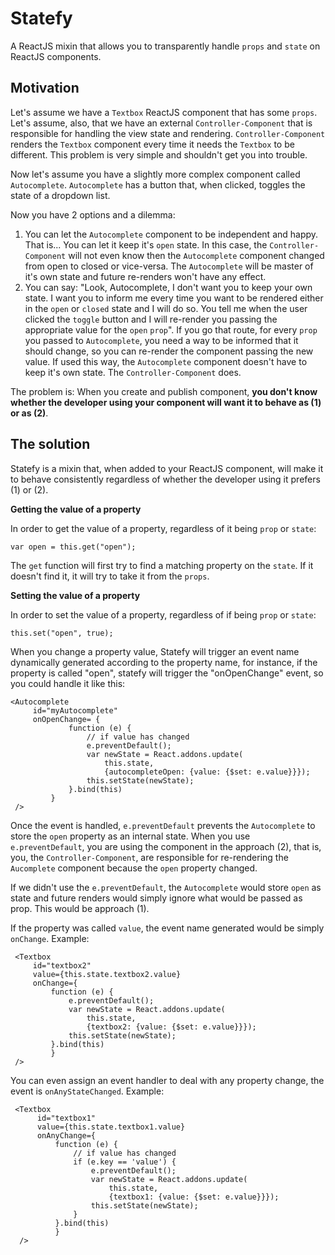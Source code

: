 Statefy
===

A ReactJS mixin that allows you to transparently handle `props` and `state` on ReactJS components.

Motivation
---

Let's assume we have a `Textbox` ReactJS component that has some `props`. Let's assume, also, that we have an external `Controller-Component` that is responsible for
handling the view state and rendering. `Controller-Component` renders the `Textbox` component every time it needs the `Textbox` to be different. This problem is very simple and
shouldn't get you into trouble.

Now let's assume you have a slightly more complex component called `Autocomplete`. `Autocomplete` has a button that, when clicked, toggles the state of a dropdown list.

Now you have 2 options and a dilemma:

 1. You can let the `Autocomplete` component to be independent and happy. That is... You can let it keep it's `open` state. In this case, the `Controller-Component` will
 not even know then the `Autocomplete` component changed from open to closed or vice-versa. The `Autocomplete` will be master of it's own state and future re-renders
 won't have any effect.
 2. You can say: "Look, Autocomplete, I don't want you to keep your own state. I want you to inform me every time you want to be rendered either in the `open` or `closed` state
 and I will do so. You tell me when the user clicked the `toggle` button and I will re-render you passing the appropriate value for the `open` `prop`". If you
 go that route, for every `prop` you passed to `Autocomplete`, you need a way to be informed that it should change, so you can re-render the component
 passing the new value. If used this way, the `Autocomplete` component doesn't have to keep it's own state. The `Controller-Component` does.

The problem is: When you create and publish component, **you don't know whether the developer using your component will want it to behave as (1) or as (2)**.

The solution
---

Statefy is a mixin that, when added to your ReactJS component, will make it to behave consistently regardless of whether the developer using it prefers (1) or (2).

**Getting the value of a property**

In order to get the value of a property, regardless of it being `prop` or `state`:

    var open = this.get("open");

The `get` function will first try to find a matching property on the `state`. If it doesn't find it, it will try to take it from the `props`.

**Setting the value of a property**

In order to set the value of a property, regardless of if being `prop` or `state`:

    this.set("open", true);
    
When you change a property value, Statefy will trigger an event name dynamically generated according to the property name,
for instance, if the property is called "open", statefy will trigger the "onOpenChange" event, so you could handle it like 
this:

    <Autocomplete
         id="myAutocomplete"
         onOpenChange= {
                 function (e) {
                     // if value has changed
                     e.preventDefault();
                     var newState = React.addons.update(
                         this.state,
                         {autocompleteOpen: {value: {$set: e.value}}});
                     this.setState(newState);
                 }.bind(this)
             }
     />

Once the event is handled, `e.preventDefault` prevents the `Autocomplete` to store the `open` property as an internal
 state. When you use `e.preventDefault`, you are using the component in the approach (2), that is, you, the `Controller-Component`,
 are responsible for re-rendering the `Aucomplete` component because the `open` property changed.
 
If we didn't use the `e.preventDefault`, the `Autocomplete` would store `open` as state and future renders would simply ignore
what would be passed as prop. This would be approach (1).

If the property was called `value`, the event name generated would be simply `onChange`. Example:

     <Textbox
         id="textbox2"
         value={this.state.textbox2.value}
         onChange={
             function (e) {
                 e.preventDefault();
                 var newState = React.addons.update(
                     this.state,
                     {textbox2: {value: {$set: e.value}}});
                 this.setState(newState);
             }.bind(this)
             }
     />
     
You can even assign an event handler to deal with any property change, the event is `onAnyStateChanged`. Example:

     <Textbox
          id="textbox1"
          value={this.state.textbox1.value}
          onAnyChange={
              function (e) {
                  // if value has changed
                  if (e.key == 'value') {
                      e.preventDefault();
                      var newState = React.addons.update(
                          this.state,
                          {textbox1: {value: {$set: e.value}}});
                      this.setState(newState);
                  }
              }.bind(this)
              }
      />